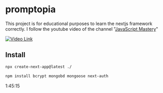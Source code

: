 # promptopia
This project is for educational purposes to learn the nextjs framework correctly. I follow the youtube video of the channel "[JavaScript Mastery](https://www.youtube.com/@javascriptmastery)" 

[![Video Link](https://markdown-videos-api.jorgenkh.no/youtube/wm5gMKuwSYk)](https://www.youtube.com/watch?v=wm5gMKuwSYk)

## Install

```bash
npx create-next-app@latest ./
```

```bash
npm install bcrypt mongobd mongoose next-auth
```

1:45:15